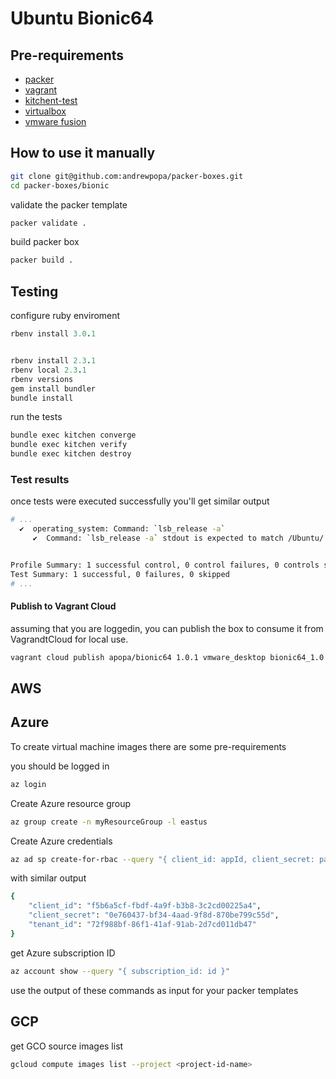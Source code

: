 # Ubuntu Bionic64

## Pre-requirements 
- [packer](https://www.packer.io/)
- [vagrant](https://www.vagrantup.com/)
- [kitchent-test](https://kitchen.ci/)
- [virtualbox](https://www.virtualbox.org/)
- [vmware fusion](https://www.vmware.com/nl/products/fusion.html)

## How to use it manually
```bash
git clone git@github.com:andrewpopa/packer-boxes.git
cd packer-boxes/bionic
```
validate the packer template
```bash
packer validate .
```

build packer box
```bash
packer build .
```

## Testing

configure ruby enviroment 

```ruby
rbenv install 3.0.1


rbenv install 2.3.1
rbenv local 2.3.1
rbenv versions
gem install bundler
bundle install
```

run the tests
```bash
bundle exec kitchen converge
bundle exec kitchen verify
bundle exec kitchen destroy
```

### Test results

once tests were executed successfully you'll get similar output
```bash
# ...
  ✔  operating_system: Command: `lsb_release -a`
     ✔  Command: `lsb_release -a` stdout is expected to match /Ubuntu/


Profile Summary: 1 successful control, 0 control failures, 0 controls skipped
Test Summary: 1 successful, 0 failures, 0 skipped
# ...
```

#### Publish to Vagrant Cloud

assuming that you are loggedin, you can publish the box to consume it from VagrandtCloud for local use.

```bash
vagrant cloud publish apopa/bionic64 1.0.1 vmware_desktop bionic64_1.0.1_vmware.box -d "Bionic64 minimal" --version-description "Bionic64 minimal" --release --short-description "Bionic64 minimal" --force
```

## AWS

## Azure

To create virtual machine images there are some pre-requirements

you should be logged in

```bash
az login
```

Create Azure resource group

```bash
az group create -n myResourceGroup -l eastus
```

Create Azure credentials

```bash
az ad sp create-for-rbac --query "{ client_id: appId, client_secret: password, tenant_id: tenant }"
```

with similar output

```bash
{
    "client_id": "f5b6a5cf-fbdf-4a9f-b3b8-3c2cd00225a4",
    "client_secret": "0e760437-bf34-4aad-9f8d-870be799c55d",
    "tenant_id": "72f988bf-86f1-41af-91ab-2d7cd011db47"
}
```

get Azure subscription ID

```bash
az account show --query "{ subscription_id: id }"
```

use the output of these commands as input for your packer templates

## GCP

get GCO source images list

```bash
gcloud compute images list --project <project-id-name>
```